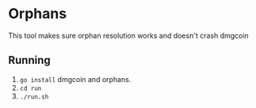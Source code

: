 # Orphans
This tool makes sure orphan resolution works and doesn't crash dmgcoin

## Running
 1. `go install` dmgcoin and orphans.
 2. `cd run`
 3. `./run.sh`


